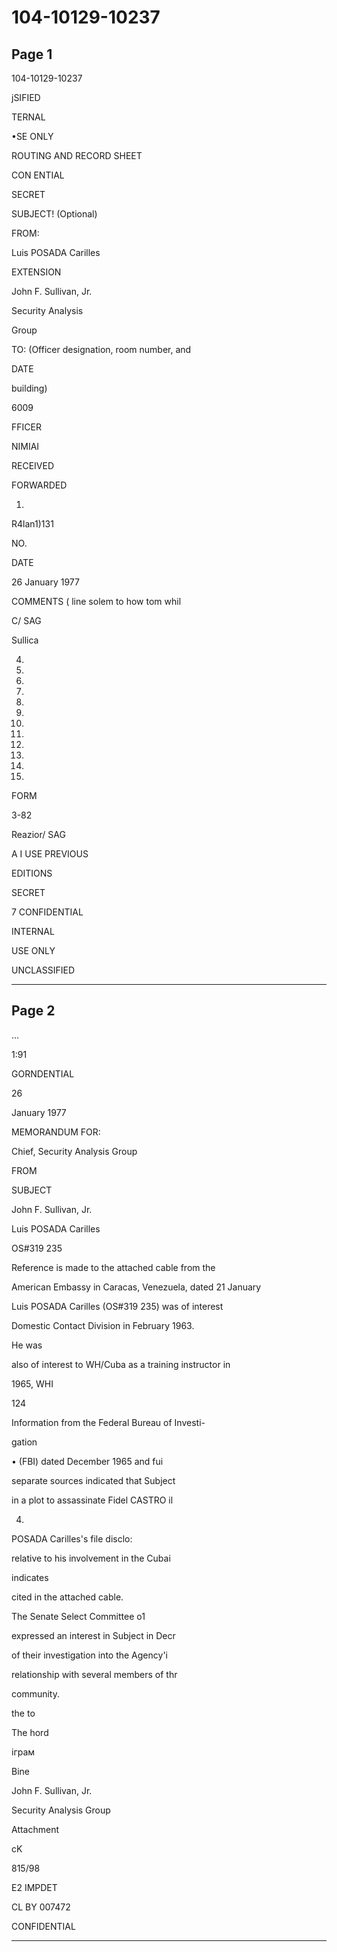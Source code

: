 # 104-10129-10237

## Page 1

104-10129-10237

jSIFIED

TERNAL

•SE ONLY

ROUTING AND RECORD SHEET

CON ENTIAL

SECRET

SUBJECT! (Optional)

FROM:

Luis POSADA Carilles

EXTENSION

John F. Sullivan, Jr.

Security Analysis

Group

TO: (Officer designation, room number, and

DATE

building)

6009

FFICER

NIMIAI

RECEIVED

FORWARDED

1.

R4lan1)131

NO.

DATE

26 January 1977

COMMENTS ( line solem to how tom whil

C/ SAG

Sullica

4.

5.

6.

7.

8.

9.

10.

11.

12.

13.

14.

15.

FORM

3-82

Reazior/ SAG

A I USE PREVIOUS

EDITIONS

SECRET

7 CONFIDENTIAL

INTERNAL

USE ONLY

UNCLASSIFIED

---

## Page 2

...

1:91

GORNDENTIAL

26

January 1977

MEMORANDUM FOR:

Chief, Security Analysis Group

FROM

SUBJECT

John F. Sullivan, Jr.

Luis POSADA Carilles

OS#319 235

Reference is made to the attached cable from the

American Embassy in Caracas, Venezuela, dated 21 January

Luis POSADA Carilles (OS#319 235) was of interest

Domestic Contact Division in February 1963.

He was

also of interest to WH/Cuba as a training instructor in

1965, WHI

124

Information from the Federal Bureau of Investi-

gation

• (FBI) dated December 1965 and fui

separate sources indicated that Subject

in a plot to assassinate Fidel CASTRO il

4.

POSADA Carilles's file disclo:

relative to his involvement in the Cubai

indicates

cited in the attached cable.

The Senate Select Committee o1

expressed an interest in Subject in Decr

of their investigation into the Agency'i

relationship with several members of thr

community.

the to

The hord

іграм

Bine

John F. Sullivan, Jr.

Security Analysis Group

Attachment

cK

815/98

E2 IMPDET

CL BY 007472

CONFIDENTIAL

---

